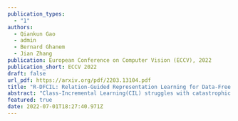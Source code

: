 ```yaml
---
publication_types:
  - "1"
authors:
  - Qiankun Gao
  - admin
  - Bernard Ghanem
  - Jian Zhang
publication: European Conference on Computer Vision (ECCV), 2022
publication_short: ECCV 2022
draft: false
url_pdf: https://arxiv.org/pdf/2203.13104.pdf
title: "R-DFCIL: Relation-Guided Representation Learning for Data-Free Class Incremental Learning"
abstract: "Class-Incremental Learning(CIL) struggles with catastrophic forgetting when learning new knowledge, and Data-Free CIL (DFCIL) is even more challenging without access to the training data of previously learned classes. Though recent DFCIL works introduce techniques such as model inversion to synthesize data for previous classes, they fail to overcome forgetting due to the severe domain gap between the synthetic and real data. To address this issue, this paper proposes relation-guided representation learning (RRL) for DFCIL, dubbed R-DFCIL. In RRL, we introduce relational knowledge distillation to flexibly transfer the structural relation of new data from the old model to the current model. Our RRL-boosted DFCIL can guide the current model to learn representations of new classes better compatible with representations of previous classes, which greatly reduces forgetting while improving plasticity. To avoid the mutual interference between representation and classifier learning, we employ local rather than global classification loss during RRL. After RRL, the classification head is refined with global class-balanced classification loss to address the data imbalance issue as well as learn the decision boundaries between new and previous classes. Extensive experiments on CIFAR100, Tiny-ImageNet200, and ImageNet100 demonstrate that our R-DFCIL significantly surpasses previous approaches and achieves a new state-of-the-art performance for DFCIL."
featured: true
date: 2022-07-01T18:27:40.971Z
---
```

